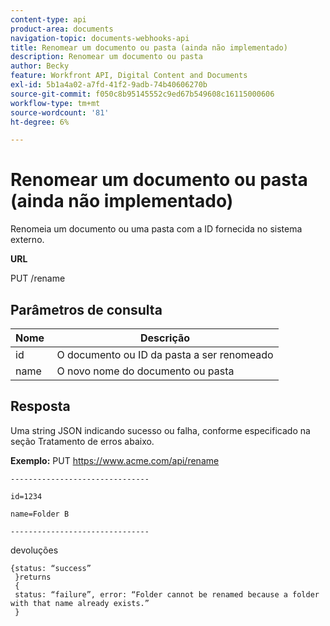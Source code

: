 ```yaml
---
content-type: api
product-area: documents
navigation-topic: documents-webhooks-api
title: Renomear um documento ou pasta (ainda não implementado)
description: Renomear um documento ou pasta
author: Becky
feature: Workfront API, Digital Content and Documents
exl-id: 5b1a4a02-a7fd-41f2-9adb-74b40606270b
source-git-commit: f050c8b95145552c9ed67b549608c16115000606
workflow-type: tm+mt
source-wordcount: '81'
ht-degree: 6%

---
```



# Renomear um documento ou pasta (ainda não implementado)

Renomeia um documento ou uma pasta com a ID fornecida no sistema externo.

**URL**

PUT /rename

## Parâmetros de consulta

| Nome  | Descrição |
|---|---|
| id | O documento ou ID da pasta a ser renomeado |
| name  | O novo nome do documento ou pasta |


## Resposta

Uma string JSON indicando sucesso ou falha, conforme especificado na seção Tratamento de erros abaixo.

**Exemplo:** PUT https://www.acme.com/api/rename

```
-------------------------------

id=1234

name=Folder B ­­­­­­­­­­­­­­­­­­­­­­­­­­­­­­­­­­­­

-------------------------------
```

devoluções

```
{status: “success”
 }returns
 {
 status: “failure”, error: “Folder cannot be renamed because a folder with that name already exists.”
 }
```
